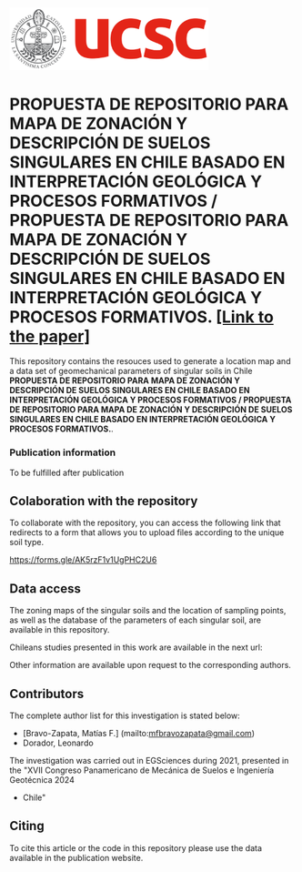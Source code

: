 

<img src="https://raw.githubusercontent.com/geolabsoft/mecsuelos/main/logo_ucsc_plain.svg" alt="Logo UCSC" width="350"/>


# PROPUESTA DE REPOSITORIO PARA MAPA DE ZONACIÓN Y DESCRIPCIÓN DE SUELOS SINGULARES EN CHILE BASADO EN INTERPRETACIÓN GEOLÓGICA Y PROCESOS FORMATIVOS / PROPUESTA DE REPOSITORIO PARA MAPA DE ZONACIÓN Y DESCRIPCIÓN DE SUELOS SINGULARES EN CHILE BASADO EN INTERPRETACIÓN GEOLÓGICA Y PROCESOS FORMATIVOS. [[Link to the paper]]()




This repository contains the resouces used to generate a location map and a data set of geomechanical parameters of singular soils in Chile  **PROPUESTA DE REPOSITORIO PARA MAPA DE ZONACIÓN Y DESCRIPCIÓN DE SUELOS SINGULARES EN CHILE BASADO EN INTERPRETACIÓN GEOLÓGICA Y PROCESOS FORMATIVOS / PROPUESTA DE REPOSITORIO PARA MAPA DE ZONACIÓN Y DESCRIPCIÓN DE SUELOS SINGULARES EN CHILE BASADO EN INTERPRETACIÓN GEOLÓGICA Y PROCESOS FORMATIVOS.**.

### Publication information

To be fulfilled after publication

## Colaboration with the repository

To collaborate with the repository, you can access the following link that redirects to a form that allows you to upload files according to the unique soil type.

https://forms.gle/AK5rzF1v1UgPHC2U6


## Data access

The zoning maps of the singular soils and the location of sampling points, as well as the database of the parameters of each singular soil, are available in this repository.

Chileans studies presented in this work are available in the next url:

Other information are available upon request to the corresponding authors.

## Contributors

The complete author list for this investigation is stated below:

* [Bravo-Zapata, Matías F.] (mailto:mfbravozapata@gmail.com)
* Dorador, Leonardo

The investigation was carried out in EGSciences during 2021, presented in the "XVII Congreso Panamericano de Mecánica de Suelos e Ingeniería Geotécnica 2024
 - Chile"

## Citing

To cite this article or the code in this repository please use the data available in the publication website.